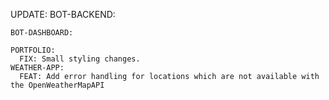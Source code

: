 UPDATE:
    BOT-BACKEND:

    BOT-DASHBOARD:

    PORTFOLIO:
      FIX: Small styling changes.
    WEATHER-APP:
      FEAT: Add error handling for locations which are not available with the OpenWeatherMapAPI
